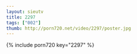 ```yaml
--- 
layout: sieutv
title: 2297
tags: ["002"]
thumb: http://porn720.net/video/2297/poster.jpg
---
```

{% include porn720 key="2297" %} 
